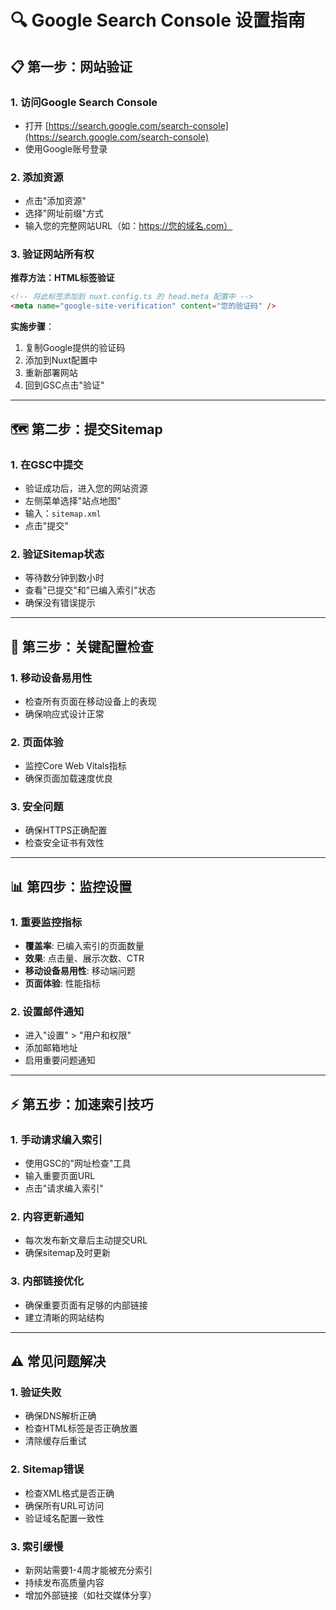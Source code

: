 # 🔍 Google Search Console 设置指南

## 📋 **第一步：网站验证**

### 1. 访问Google Search Console
- 打开 [https://search.google.com/search-console](https://search.google.com/search-console)
- 使用Google账号登录

### 2. 添加资源
- 点击"添加资源"
- 选择"网址前缀"方式
- 输入您的完整网站URL（如：https://您的域名.com）

### 3. 验证网站所有权
**推荐方法：HTML标签验证**
```html
<!-- 将此标签添加到 nuxt.config.ts 的 head.meta 配置中 -->
<meta name="google-site-verification" content="您的验证码" />
```

**实施步骤**：
1. 复制Google提供的验证码
2. 添加到Nuxt配置中
3. 重新部署网站
4. 回到GSC点击"验证"

---

## 🗺️ **第二步：提交Sitemap**

### 1. 在GSC中提交
- 验证成功后，进入您的网站资源
- 左侧菜单选择"站点地图"
- 输入：`sitemap.xml`
- 点击"提交"

### 2. 验证Sitemap状态
- 等待数分钟到数小时
- 查看"已提交"和"已编入索引"状态
- 确保没有错误提示

---

## 🔧 **第三步：关键配置检查**

### 1. 移动设备易用性
- 检查所有页面在移动设备上的表现
- 确保响应式设计正常

### 2. 页面体验
- 监控Core Web Vitals指标
- 确保页面加载速度优良

### 3. 安全问题
- 确保HTTPS正确配置
- 检查安全证书有效性

---

## 📊 **第四步：监控设置**

### 1. 重要监控指标
- **覆盖率**: 已编入索引的页面数量
- **效果**: 点击量、展示次数、CTR
- **移动设备易用性**: 移动端问题
- **页面体验**: 性能指标

### 2. 设置邮件通知
- 进入"设置" > "用户和权限"
- 添加邮箱地址
- 启用重要问题通知

---

## ⚡ **第五步：加速索引技巧**

### 1. 手动请求编入索引
- 使用GSC的"网址检查"工具
- 输入重要页面URL
- 点击"请求编入索引"

### 2. 内容更新通知
- 每次发布新文章后主动提交URL
- 确保sitemap及时更新

### 3. 内部链接优化
- 确保重要页面有足够的内部链接
- 建立清晰的网站结构

---

## ⚠️ **常见问题解决**

### 1. 验证失败
- 确保DNS解析正确
- 检查HTML标签是否正确放置
- 清除缓存后重试

### 2. Sitemap错误
- 检查XML格式是否正确
- 确保所有URL可访问
- 验证域名配置一致性

### 3. 索引缓慢
- 新网站需要1-4周才能被充分索引
- 持续发布高质量内容
- 增加外部链接（如社交媒体分享） 
